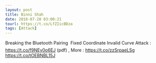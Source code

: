 ```yaml
---
layout: post
title: Binni Shah
date: 2018-07-28 03:00:21
tourl: https://t.co/LfZIicBDza
tags: [Attack]
---
```

Breaking the Bluetooth Pairing  Fixed Coordinate Invalid Curve Attack : https://t.co/f9NEy0o6EJ (pdf) , More : https://t.co/zzSrpaeLSg https://t.co/tOEBNBL15J